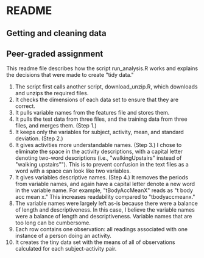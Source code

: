 # README
## Getting and cleaning data
## Peer-graded assignment

This readme file describes how the script run_analysis.R works and explains the decisions that were made to create "tidy data." 

1. The script first calls another script, download_unzip.R, which downloads and unzips the required files. 
2. It checks the dimensions of each data set to ensure that they are correct.
3. It pulls variable names from the features file and stores them. 
4. It pulls the test data from three files, and the training data from three files, and merges them. (Step 1.)
5. It keeps only the variables for subject, activity, mean, and standard deviation. (Step 2.)
6. It gives activities more understandable names. (Step 3.) I chose to eliminate the space in the activity descriptions, with a capital letter denoting two-word descriptions (i.e., "walkingUpstairs" instead of "walking upstairs""). This is to prevent confusion in the text files as a word with a space can look like two variables. 
7. It gives variables descriptive names. (Step 4.) It removes the periods from variable names, and again have a capital letter denote a new word in the variable name.  For example, "tBodyAccMeanX" reads as "t body acc mean x." This increases readability compared to "tbodyaccmeanx."
8. The variable names were largely left as-is because there were a balance of length and descriptiveness. In this case, I believe the variable names were a balance of length and descriptiveness. Variable names that are too long can be cumbersome.
9. Each row contains one observation: all readings associated with one instance of a person doing an activity. 
10. It creates the tiny data set with the means of all of observations calculated for each subject-activity pair. 
